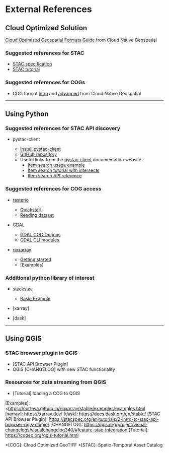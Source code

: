 <!-- ---
subtitle: Non-exhaustive gathering of relevant resources.
--- -->

# External References 

## Cloud Optimized Solution 
[Cloud Optimized Geospatial Formats Guide] from Cloud Native Geospatial
### Suggested references for STAC 
- [STAC specification]
- [STAC tutorial]
### Suggested references for COGs
- COG format [intro] and [advanced] from Cloud Native Geospatial

---
## Using Python 
### Suggested references for STAC API discovery
- pystac-client  

    - [Install pystac-client]
    - [GitHub repository]
    - Useful links from the [pystac-client] documentation website : 
        - [Item search usage example]
        - [Item search tutorial with intersects]
        - [Item search API reference]

### Suggested references for COG access
- [rasterio]

    - [Quickstart] 
    - [Reading dataset]

- GDAL

    - [GDAL COG Options]
    - [GDAL CLI modules]

- [rioxarray]

    - [Getting started]
    - [Examples]

### Additional python library of interest 
- [stackstac]

    - [Basic Example]
    
- [xarray]
- [dask]

---
## Using QGIS 
### STAC browser plugin in QGIS
- [STAC API Browser Plugin]
- QGIS [CHANGELOG] with new STAC functionality

### Resources for data streaming from QGIS
- [Tutorial] loading a COG to QGIS


[pystac-client]: https://pystac-client.readthedocs.io/en/stable/
[Item search usage example]: https://pystac-client.readthedocs.io/en/stable/usage.html#itemsearch
[Item search API reference]: <https://pystac-client.readthedocs.io/en/stable/api.html#item-search>
[Item search tutorial with intersects]: https://pystac-client.readthedocs.io/en/stable/tutorials/item-search-intersects.html
[GitHub repository]: https://github.com/stac-utils/pystac-client/tree/main/docs/tutorials
[Install pystac-client]: https://github.com/stac-utils/pystac-client
[STAC specification]: https://stacspec.org/en/
[STAC tutorial]: https://stacspec.org/en/tutorials/
[Cloud Optimized Geospatial Formats Guide]: https://guide.cloudnativegeo.org/
[intro]: https://guide.cloudnativegeo.org/cloud-optimized-geotiffs/intro.html
[advanced]: https://guide.cloudnativegeo.org/cloud-optimized-geotiffs/cogs-details.html
[rasterio]: https://github.com/rasterio/rasterio
[Reading dataset]: https://rasterio.readthedocs.io/en/stable/topics/reading.html
[Quickstart]: https://rasterio.readthedocs.io/en/stable/quickstart.html
[stackstac]: https://stackstac.readthedocs.io/en/latest/
[Basic example]: https://stackstac.readthedocs.io/en/latest/basic.html
[GDAL COG Options]: https://gdal.org/en/stable/drivers/raster/cog.html#raster-cog
[GDAL CLI modules]: https://gdal.org/en/stable/programs/index.html#raster-programs
[rioxarray]: https://corteva.github.io/rioxarray/stable/
[Getting started]: https://corteva.github.io/rioxarray/stable/getting_started/getting_started.html
[Examples]: <https://corteva.github.io/rioxarray/stable/examples/examples.html
[xarray]: https://xarray.dev/
[dask]: https://docs.dask.org/en/stable/
[STAC API Browser Plugin]: https://stacspec.org/en/tutorials/2-intro-to-stac-api-browser-qgis-plugin/
[CHANGELOG]: https://qgis.org/project/visual-changelogs/visualchangelog340/#feature-stac-integration
[Tutorial]: https://cogeo.org/qgis-tutorial.html

*[COG]: Cloud Optimized GeoTIFF
*[STAC]: Spatio-Temporal Asset Catalog